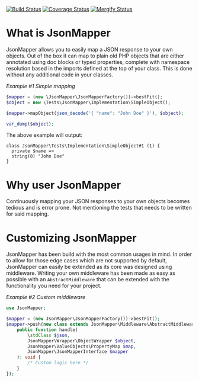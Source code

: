 [![Build Status](https://api.travis-ci.com/JsonMapper/JsonMapper.svg?branch=master)](https://travis-ci.com/JsonMapper/JsonMapper) 
[![Coverage Status](https://coveralls.io/repos/github/JsonMapper/JsonMapper/badge.svg?branch=develop)](https://coveralls.io/github/JsonMapper/JsonMapper?branch=develop)
[![Mergify Status](https://img.shields.io/endpoint.svg?url=https://dashboard.mergify.io/badges/JsonMapper/JsonMapper&style=flat)](https://mergify.io)

# What is JsonMapper
JsonMapper allows you to easily map a JSON response to your own objects. Out of the box it can map to plain old PHP 
objects that are either annotated using doc blocks or typed properties, complete with namespace resolution based in 
the imports defined at the top of your class. This is done without any additional code in your classes.

_Example #1 Simple mapping_
```php
$mapper = (new \JsonMapper\JsonMapperFactory())->bestFit();
$object = new \Tests\JsonMapper\Implementation\SimpleObject();

$mapper->mapObject(json_decode('{ "name": "John Doe" }'), $object);

var_dump($object);
```
The above example will output:
```text
class JsonMapper\Tests\Implementation\SimpleObject#1 (1) {
  private $name =>
  string(8) "John Doe"
}
```  

# Why user JsonMapper
Continuously mapping your JSON responses to your own objects becomes tedious and is error prone. Not mentioning the
tests that needs to be written for said mapping.

# Customizing JsonMapper
JsonMapper has been build with the most common usages in mind. In order to allow for those edge cases which are not 
supported by default, JsonMapper can easily be extended as its core was designed using middleware. Writing your own 
middleware has been made as easy as possible with an `AbstractMiddleware` that can be extended with the functionality 
you need for your project.

_Example #2 Custom middleware_
```php
use JsonMapper;

$mapper = (new JsonMapper\JsonMapperFactory())->bestFit();
$mapper->push(new class extends JsonMapper\Middleware\AbstractMiddleware {
    public function handle(
        \stdClass $json,
        JsonMapper\Wrapper\ObjectWrapper $object,
        JsonMapper\ValueObjects\PropertyMap $map,
        JsonMapper\JsonMapperInterface $mapper
    ): void {
        /* Custom logic here */
    }
});
```

